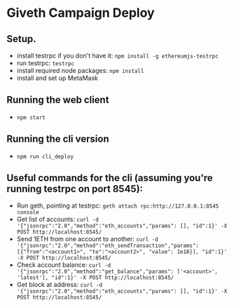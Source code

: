 # Giveth Campaign Deploy

## Setup.
- install testrpc if you don't have it: ```npm install -g ethereumjs-testrpc```
- run testrpc: ```testrpc```
- install required node packages: ```npm install```
- install and set up MetaMask

## Running the web client
- ```npm start```

## Running the cli version 
- ```npm run cli_deploy```

## Useful commands for the cli (assuming you're running testrpc on port 8545):
* Run geth, pointing at testrpc: ```geth attach rpc:http://127.0.0.1:8545 console```
* Get list of accounts: ```curl -d '{"jsonrpc":"2.0","method":"eth_accounts","params": [], "id":1}' -X POST http://localhost:8545/```
* Send 1ETH from one account to another: ```curl -d '{"jsonrpc":"2.0","method":"eth_sendTransaction","params": [{"from":"<account1>", "to":"<account2>", "value": 1e18}], "id":1}' -X POST http://localhost:8545/```
* Check account balance: ```curl -d '{"jsonrpc":"2.0","method":"get_balance","params": ['<account>', 'latest'], "id":1}' -X POST http://localhost:8545/```
* Get block at address: ```curl -d '{"jsonrpc":"2.0","method":"eth_accounts","params": [], "id":1}' -X POST http://localhost:8545/```
